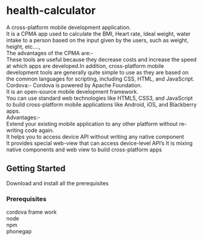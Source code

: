 # health-calculator
A cross-platform mobile development application. <br>
It is a CPMA app used to calculate the BMI, Heart rate, Ideal weight, water intake to a person based on the input given by the users, such as weight, height, etc....,<br>
The advantages of the CPMA are:-<br>
These tools are useful because they decrease costs and increase the speed at which apps are developed.In addition, cross-platform mobile development tools are generally quite simple to use as they are based on the common languages for scripting, including CSS, HTML, and JavaScript.<br>
Cordova:-  Cordova is powered by Apache Foundation. <br>
It is an open-source mobile development framework.<br>
You can use standard web technologies like HTML5, CSS3, and JavaScript to build cross-platform mobile applications like Android, iOS, and Blackberry apps.<br>
Advantages:- <br>
Extend your existing mobile application to any other platform without re-writing code again. <br>
It helps you to access device API without writing any native component <br>
It provides special web-view that can access device-level API’s It is mixing native components and web view to build cross-platform apps
<br>
## Getting Started
Download and install all the prerequisites


### Prerequisites
cordova frame work<br>
node<br>
npm<br>
phonegap<br>




